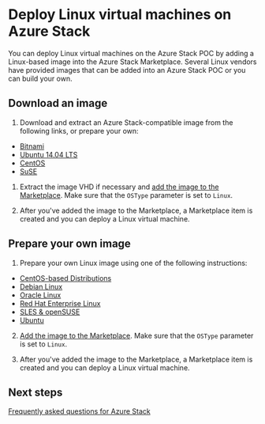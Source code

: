 <properties
	pageTitle="Linux Guests on Azure Stack | Microsoft Azure"
	description="Learn how create Linux-based virtual machines on Azure Stack."
	services="azure-stack"
	documentationCenter=""
	authors="anjayajodha"
	manager="daarmour"
	editor=""/>

<tags
	ms.service="azure-stack"
	ms.workload="na"
	ms.tgt_pltfrm="na"
	ms.devlang="na"
	ms.topic="article"
	ms.date="09/26/2016"
	ms.author="anajod"/>
    
# Deploy Linux virtual machines on Azure Stack

You can deploy Linux virtual machines on the Azure Stack POC by adding a Linux-based image into the Azure Stack Marketplace. Several Linux vendors have provided images that can be added into an Azure Stack POC or you can build your own.

## Download an image

 1. Download and extract an Azure Stack-compatible image from the following links, or prepare your own:
  - [Bitnami](https://bitnami.com/azure-stack)
  - [Ubuntu 14.04 LTS](https://partner-images.canonical.com/azure/azure_stack/)
  - [CentOS](http://olstacks.cloudapp.net/latest/)
  - [SuSE](https://download.suse.com/Download?buildid=VCFi7y7MsFQ~)
  
 1. Extract the image VHD if necessary and [add the image to the Marketplace](../azure-stack/azure-stack-add-vm-image.md). Make sure that the `OSType` parameter is set to `Linux`.
 
 1. After you've added the image to the Marketplace, a Marketplace item is created and you can deploy a Linux virtual machine.
  
## Prepare your own image

1. Prepare your own Linux image using one of the following instructions:
 - [CentOS-based Distributions](../virtual-machines/virtual-machines-linux-create-upload-centos.md)
 - [Debian Linux](../virtual-machines/virtual-machines-linux-debian-create-upload-vhd.md)
 - [Oracle Linux](../virtual-machines/virtual-machines-linux-oracle-create-upload-vhd.md)
 - [Red Hat Enterprise Linux](../virtual-machines/virtual-machines-linux-redhat-create-upload-vhd.md)
 - [SLES & openSUSE](../virtual-machines/virtual-machines-linux-suse-create-upload-vhd.md)
 - [Ubuntu](../virtual-machines/virtual-machines-linux-create-upload-ubuntu.md)

2. [Add the image to the Marketplace](../azure-stack/azure-stack-add-vm-image.md). Make sure that the `OSType` parameter is set to `Linux`.

3. After you've added the image to the Marketplace, a Marketplace item is created and you can deploy a Linux virtual machine.

## Next steps

[Frequently asked questions for Azure Stack](../azure-stack/azure-stack-faq.md)